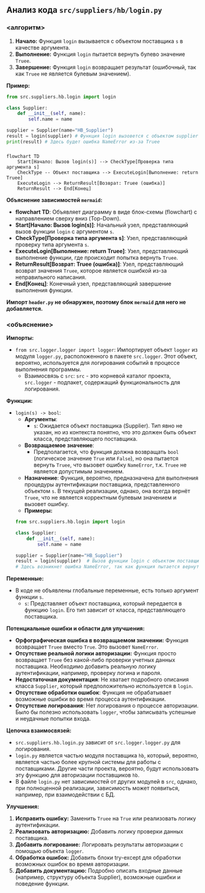## Анализ кода `src/suppliers/hb/login.py`

### <алгоритм>

1. **Начало:** Функция `login` вызывается с объектом поставщика `s` в качестве аргумента.
2. **Выполнение:** Функция `login` пытается вернуть булево значение `Truee`.
3. **Завершение:** Функция `login` возвращает результат (ошибочный, так как `Truee` не является булевым значением).

**Пример:**
```python
from src.suppliers.hb.login import login

class Supplier:
    def __init__(self, name):
        self.name = name

supplier = Supplier(name="HB_Supplier")
result = login(supplier) # Функция login вызовется с объектом supplier
print(result) # Здесь будет ошибка NameError из-за Truee
```

### <mermaid>

```mermaid
flowchart TD
    Start[Начало: Вызов login(s)] --> CheckType[Проверка типа аргумента s]
    CheckType -- Объект поставщика --> ExecuteLogin[Выполнение: return Truee]
    ExecuteLogin --> ReturnResult[Возврат: Truee (ошибка)]
    ReturnResult --> End[Конец]
```

**Объяснение зависимостей `mermaid`:**
- **flowchart TD**: Объявляет диаграмму в виде блок-схемы (flowchart) с направлением сверху вниз (Top-Down).
- **Start[Начало: Вызов login(s)]**: Начальный узел, представляющий вызов функции `login` с аргументом `s`.
- **CheckType[Проверка типа аргумента s]**: Узел, представляющий проверку типа аргумента `s`.
- **ExecuteLogin[Выполнение: return Truee]**: Узел, представляющий выполнение функции, где происходит попытка вернуть `Truee`.
- **ReturnResult[Возврат: Truee (ошибка)]**: Узел, представляющий возврат значения `Truee`, которое является ошибкой из-за неправильного написания.
- **End[Конец]**: Конечный узел, представляющий завершение выполнения функции.

**Импорт `header.py` не обнаружен, поэтому блок `mermaid` для него не добавляется.**

### <объяснение>

**Импорты:**

- `from src.logger.logger import logger`: Импортирует объект `logger` из модуля `logger.py`, расположенного в пакете `src.logger`. Этот объект, вероятно, используется для логирования событий в процессе выполнения программы.
    - Взаимосвязь с `src`: `src` - это корневой каталог проекта, `src.logger` - подпакет, содержащий функциональность для логирования.

**Функции:**

- `login(s) -> bool`:
    - **Аргументы**:
        - `s`: Ожидается объект поставщика (Supplier). Тип явно не указан, но из контекста понятно, что это должен быть объект класса, представляющего поставщика.
    - **Возвращаемое значение**:
        - Предполагается, что функция должна возвращать `bool` (логическое значение `True` или `False`), но она пытается вернуть `Truee`, что вызовет ошибку `NameError`, т.к. `Truee` не является допустимым значением.
    - **Назначение**:
       Функция, вероятно, предназначена для выполнения процедуры аутентификации поставщика, представленного объектом `s`. В текущей реализации, однако, она всегда вернёт `Truee`, что не является корректным булевым значением и вызовет ошибку.
    - **Примеры:**
    ```python
    from src.suppliers.hb.login import login

    class Supplier:
        def __init__(self, name):
            self.name = name

    supplier = Supplier(name="HB_Supplier")
    result = login(supplier)  # Вызов функции login с объектом поставщика
    # Здесь возникнет ошибка NameError, так как функция пытается вернуть Truee
    ```

**Переменные:**

- В коде не объявлены глобальные переменные, есть только аргумент функции `s`.
    - `s`: Представляет объект поставщика, который передается в функцию `login`. Его тип зависит от класса, представляющего поставщика.

**Потенциальные ошибки и области для улучшения:**

- **Орфографическая ошибка в возвращаемом значении:** Функция возвращает `Truee` вместо `True`. Это вызовет `NameError`.
- **Отсутствие реальной логики авторизации:** Функция просто возвращает `Truee` без какой-либо проверки учетных данных поставщика. Необходимо добавить реальную логику аутентификации, например, проверку логина и пароля.
- **Недостаточная документация**: Не хватает подробного описания класса `Supplier`, который предположительно используется в `login`.
- **Отсутствие обработки ошибок**: Функция не обрабатывает возможные ошибки во время процесса аутентификации.
- **Отсутствие логирования**: Нет логирования о процессе авторизации. Было бы полезно использовать `logger`, чтобы записывать успешные и неудачные попытки входа.

**Цепочка взаимосвязей:**

- `src.suppliers.hb.login.py` зависит от `src.logger.logger.py` для логирования.
- `login.py` является частью модуля поставщика `hb`, который, вероятно, является частью более крупной системы для работы с поставщиками. Другие части проекта, вероятно, будут использовать эту функцию для авторизации поставщиков `hb`.
- В файле `login.py` нет зависимостей от других модулей в `src`, однако, при полноценной реализации, зависимость может появиться, например, при взаимодействии с БД.

**Улучшения:**

1. **Исправить ошибку:** Заменить `Truee` на `True` или реализовать логику аутентификации.
2. **Реализовать авторизацию:** Добавить логику проверки данных поставщика.
3. **Добавить логирование:** Логировать результаты авторизации с помощью объекта `logger`.
4. **Обработка ошибок:** Добавить блоки try-except для обработки возможных ошибок во время авторизации.
5. **Добавить документацию:** Подробно описать входные данные (например, структуру объекта Supplier), возможные ошибки и поведение функции.